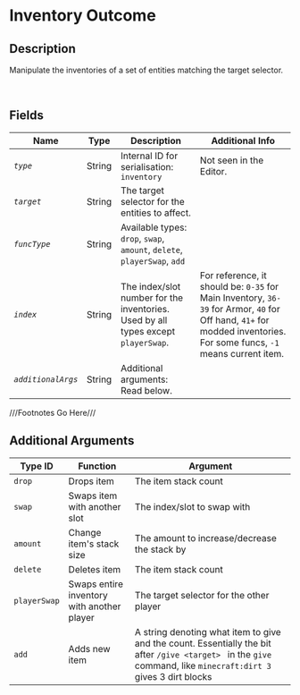 Inventory Outcome
============= 

## Description

Manipulate the inventories of a set of entities matching the target selector.

<br />

## Fields

| Name     | Type   | Description | Additional Info |
| -------- | ------ | ----------- | --------------- |
| *`type`* | String |      Internal ID for serialisation: `inventory`       |         Not seen in the Editor.        |
| *`target`* | String |      The target selector for the entities to affect.       |                 |
| *`funcType`* | String |      Available types: `drop`, `swap`, `amount`, `delete`, `playerSwap`, `add`       |                 |
| *`index`* | String |      The index/slot number for the inventories. Used by all types except `playerSwap`.        |    For reference, it should be: `0-35` for Main Inventory, `36-39` for Armor, `40` for Off hand, `41+` for modded inventories. For some funcs, `-1` means current item.             |
| *`additionalArgs`* | String |      Additional arguments: Read below.       |                 |

///Footnotes Go Here///

[^-1]: Fields in *italics* are required for the Object to be valid.  

## Additional Arguments

| Type ID      | Function                                   | Argument |
| ------------ | ------------------------------------------ | -------- |
| `drop`       | Drops item                                 |   The item stack count       |
| `swap`       | Swaps item with another slot               |     The index/slot to swap with     |
| `amount`     | Change item's stack size                   |     The amount to increase/decrease the stack by     |
| `delete`     | Deletes item                               |   The item stack count       |
| `playerSwap` | Swaps entire inventory with another player |     The target selector for the other player     |
| `add`        | Adds new item                              |   A string denoting what item to give and the count. Essentially the bit after `/give <target> ` in the `give` command, like `minecraft:dirt 3` gives 3 dirt blocks       |
